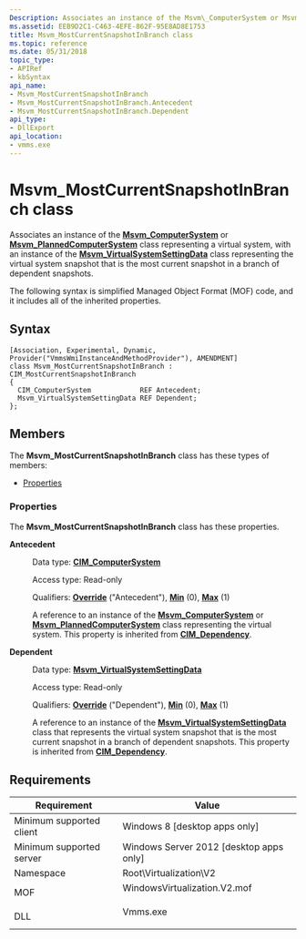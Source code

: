 ```yaml
---
Description: Associates an instance of the Msvm\_ComputerSystem or Msvm\_PlannedComputerSystem class representing a virtual system, with an instance of the Msvm\_VirtualSystemSettingData class representing the virtual system snapshot that is the most current snapshot in a branch of dependent snapshots.
ms.assetid: EEB9D2C1-C463-4EFE-862F-95E8AD8E1753
title: Msvm_MostCurrentSnapshotInBranch class
ms.topic: reference
ms.date: 05/31/2018
topic_type: 
- APIRef
- kbSyntax
api_name: 
- Msvm_MostCurrentSnapshotInBranch
- Msvm_MostCurrentSnapshotInBranch.Antecedent
- Msvm_MostCurrentSnapshotInBranch.Dependent
api_type: 
- DllExport
api_location: 
- vmms.exe
---
```


# Msvm\_MostCurrentSnapshotInBranch class

Associates an instance of the [**Msvm\_ComputerSystem**](msvm-computersystem.md) or [**Msvm\_PlannedComputerSystem**](msvm-plannedcomputersystem.md) class representing a virtual system, with an instance of the [**Msvm\_VirtualSystemSettingData**](msvm-virtualsystemsettingdata.md) class representing the virtual system snapshot that is the most current snapshot in a branch of dependent snapshots.

The following syntax is simplified Managed Object Format (MOF) code, and it includes all of the inherited properties.

## Syntax

``` syntax
[Association, Experimental, Dynamic, Provider("VmmsWmiInstanceAndMethodProvider"), AMENDMENT]
class Msvm_MostCurrentSnapshotInBranch : CIM_MostCurrentSnapshotInBranch
{
  CIM_ComputerSystem            REF Antecedent;
  Msvm_VirtualSystemSettingData REF Dependent;
};
```

## Members

The **Msvm\_MostCurrentSnapshotInBranch** class has these types of members:

-   [Properties](#properties)

### Properties

The **Msvm\_MostCurrentSnapshotInBranch** class has these properties.

<dl> <dt>

**Antecedent**
</dt> <dd> <dl> <dt>

Data type: **[**CIM\_ComputerSystem**](/windows/desktop/CIMWin32Prov/cim-computersystem)**
</dt> <dt>

Access type: Read-only
</dt> <dt>

Qualifiers: [**Override**](/windows/desktop/WmiSdk/standard-qualifiers) ("Antecedent"), [**Min**](/windows/desktop/WmiSdk/standard-qualifiers) (0), [**Max**](/windows/desktop/WmiSdk/standard-qualifiers) (1)
</dt> </dl>

A reference to an instance of the [**Msvm\_ComputerSystem**](msvm-computersystem.md) or [**Msvm\_PlannedComputerSystem**](msvm-plannedcomputersystem.md) class representing the virtual system. This property is inherited from [**CIM\_Dependency**](/windows/desktop/CIMWin32Prov/cim-dependency).

</dd> <dt>

**Dependent**
</dt> <dd> <dl> <dt>

Data type: **[**Msvm\_VirtualSystemSettingData**](msvm-virtualsystemsettingdata.md)**
</dt> <dt>

Access type: Read-only
</dt> <dt>

Qualifiers: [**Override**](/windows/desktop/WmiSdk/standard-qualifiers) ("Dependent"), [**Min**](/windows/desktop/WmiSdk/standard-qualifiers) (0), [**Max**](/windows/desktop/WmiSdk/standard-qualifiers) (1)
</dt> </dl>

A reference to an instance of the [**Msvm\_VirtualSystemSettingData**](msvm-virtualsystemsettingdata.md) class that represents the virtual system snapshot that is the most current snapshot in a branch of dependent snapshots. This property is inherited from [**CIM\_Dependency**](/windows/desktop/CIMWin32Prov/cim-dependency).

</dd> </dl>

## Requirements



| Requirement | Value |
|-------------------------------------|---------------------------------------------------------------------------------------------------------|
| Minimum supported client<br/> | Windows 8 \[desktop apps only\]<br/>                                                              |
| Minimum supported server<br/> | Windows Server 2012 \[desktop apps only\]<br/>                                                    |
| Namespace<br/>                | Root\\Virtualization\\V2<br/>                                                                     |
| MOF<br/>                      | <dl> <dt>WindowsVirtualization.V2.mof</dt> </dl> |
| DLL<br/>                      | <dl> <dt>Vmms.exe</dt> </dl>                     |



 

